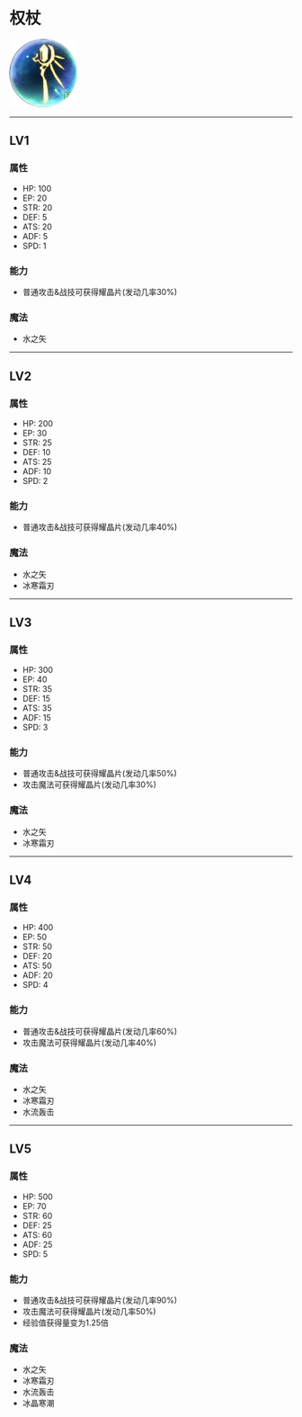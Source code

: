 # 权杖

![权杖](../images/quartz_%E6%9D%83%E6%9D%96.png)

---

## LV1

### 属性

- HP: 100
- EP: 20
- STR: 20
- DEF: 5
- ATS: 20
- ADF: 5
- SPD: 1

### 能力

- 普通攻击&战技可获得耀晶片(发动几率30%)

### 魔法

- 水之矢

---

## LV2

### 属性

- HP: 200
- EP: 30
- STR: 25
- DEF: 10
- ATS: 25
- ADF: 10
- SPD: 2

### 能力

- 普通攻击&战技可获得耀晶片(发动几率40%)

### 魔法

- 水之矢
- 冰寒霜刃

---

## LV3

### 属性

- HP: 300
- EP: 40
- STR: 35
- DEF: 15
- ATS: 35
- ADF: 15
- SPD: 3

### 能力

- 普通攻击&战技可获得耀晶片(发动几率50%)
- 攻击魔法可获得耀晶片(发动几率30%)

### 魔法

- 水之矢
- 冰寒霜刃

---

## LV4

### 属性

- HP: 400
- EP: 50
- STR: 50
- DEF: 20
- ATS: 50
- ADF: 20
- SPD: 4

### 能力

- 普通攻击&战技可获得耀晶片(发动几率60%)
- 攻击魔法可获得耀晶片(发动几率40%)

### 魔法

- 水之矢
- 冰寒霜刃
- 水流轰击

---

## LV5

### 属性

- HP: 500
- EP: 70
- STR: 60
- DEF: 25
- ATS: 60
- ADF: 25
- SPD: 5

### 能力

- 普通攻击&战技可获得耀晶片(发动几率90%)
- 攻击魔法可获得耀晶片(发动几率50%)
- 经验值获得量变为1.25倍

### 魔法

- 水之矢
- 冰寒霜刃
- 水流轰击
- 冰晶寒潮
